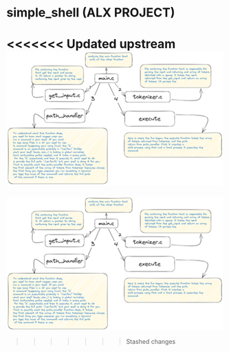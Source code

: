 # simple_shell (ALX PROJECT)
<<<<<<< Updated upstream
![explanition](./media/simple_shell.png)
=======
![simple_shell](./media/simple_shell.png)
>>>>>>> Stashed changes
